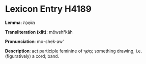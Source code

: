 # Lexicon Entry H4189

**Lemma**: מוֹשְׁכָה

**Transliteration (xlit)**: môwshᵉkâh

**Pronunciation**: mo-shek-aw'

**Description**:
act participle feminine of מָשַׁךְ; something drawing, i.e. (figuratively) a cord; band.
